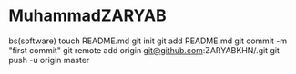 # MuhammadZARYAB
bs(software)
touch README.md
git init
git add README.md
git commit -m "first commit"
git remote add origin git@github.com:ZARYABKHN/<zaryab>.git
git push -u origin master
